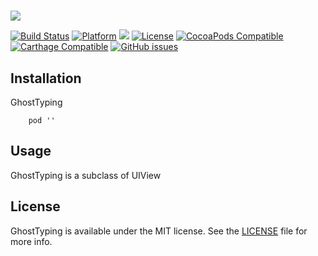#

<img src="https://raw.githubusercontent.com/huynguyen-n/GhostTyping/master/meta/repo_banner.png"/>

[![Build Status](https://travis-ci.com/huynguyen-n/GhostTyping.svg?branch=master)](https://travis-ci.com/huynguyen-n/GhostTyping) [![Platform](https://img.shields.io/badge/platform-ios-green.svg?style=flat-square)](https://github.com/huynguyen-n/GhostTyping) [![](https://img.shields.io/badge/Swift-3.2-blue.svg?style=flat-square)](https://github.com/huynguyen-n/GhostTyping) [![License](https://img.shields.io/cocoapods/l/GhostTyping.svg?style=flat-square)](LICENSE) 
[![CocoaPods Compatible](https://img.shields.io/cocoapods/v/GhostTyping.svg)](https://img.shields.io/cocoapods/v/GhostTyping.svg)
[![Carthage Compatible](https://img.shields.io/badge/Carthage-compatible-4BC51D.svg?style=flat)](https://github.com/Carthage/Carthage) [![GitHub issues](https://img.shields.io/github/issues/huynguyen-n/GhostTyping.svg?style=flat-square)](https://github.com/huynguyen-n/GhostTyping/issues)

## Installation

GhostTyping 

```
    pod ''
```

## Usage

GhostTyping is a subclass of UIView

## License

GhostTyping is available under the MIT license. See the [LICENSE](LICENSE) file for more info.



